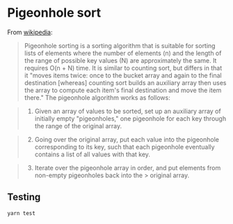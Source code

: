 # Pigeonhole sort

From [wikipedia]:

> Pigeonhole sorting is a sorting algorithm that is suitable for sorting lists
> of elements where the number of elements (n) and the length of the range of
> possible key values (N) are approximately the same. It requires O(n + N)
> time. It is similar to counting sort, but differs in that it "moves items
> twice: once to the bucket array and again to the final destination [whereas]
> counting sort builds an auxiliary array then uses the array to compute each
> item's final destination and move the item there."
> The pigeonhole algorithm works as follows:

> 1. Given an array of values to be sorted, set up an auxiliary array of
> initially empty "pigeonholes," one pigeonhole for each key through the range
> of the original array.

> 2. Going over the original array, put each value into the pigeonhole
> corresponding to its key, such that each pigeonhole eventually contains a
> list of all values with that key.

> 3. Iterate over the pigeonhole array in order, and put elements from non-empty
> pigeonholes back into the > original array.

[wikipedia]: https://en.wikipedia.org/wiki/Pigeonhole_sort

## Testing

```sh
yarn test
```
